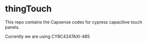 # thingTouch
This repo contains the Capsense codes for cypress capacitive touch panels.

Currently we are using CY8C4247AXI-485
